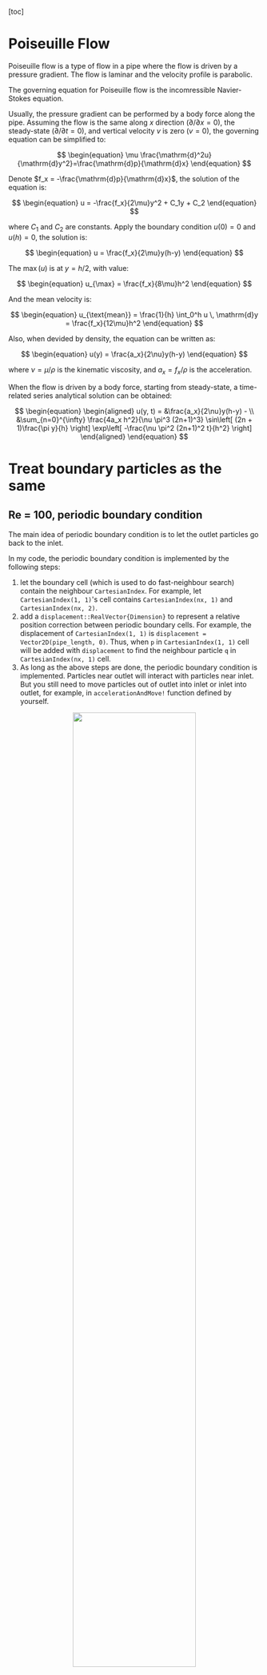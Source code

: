[toc]

# Poiseuille Flow

Poiseuille flow is a type of flow in a pipe where the flow is driven by a pressure gradient. The flow is laminar and the velocity profile is parabolic.

The governing equation for Poiseuille flow is the incomressible Navier-Stokes equation.

Usually, the pressure gradient can be performed by a body force along the pipe. Assuming the flow is the same along $x$ direction ($\partial/\partial x = 0$), the steady-state ($\partial/\partial t = 0$), and vertical velocity $v$ is zero ($v = 0$), the governing equation can be simplified to:

$$
\begin{equation}
    \mu \frac{\mathrm{d}^2u}{\mathrm{d}y^2}=\frac{\mathrm{d}p}{\mathrm{d}x}
\end{equation}
$$

Denote $f_x = -\frac{\mathrm{d}p}{\mathrm{d}x}$, the solution of the equation is:

$$
\begin{equation}
    u = -\frac{f_x}{2\mu}y^2 + C_1y + C_2
\end{equation}
$$

where $C_1$ and $C_2$ are constants. Apply the boundary condition $u(0) = 0$ and $u(h) = 0$, the solution is:

$$
\begin{equation}
    u = \frac{f_x}{2\mu}y(h-y)
\end{equation}
$$

The $\max(u)$ is at $y = h/2$, with value:

$$
\begin{equation}
    u_{\max} = \frac{f_x}{8\mu}h^2
\end{equation}
$$

And the mean velocity is:

$$
\begin{equation}
    u_{\text{mean}} = \frac{1}{h}
    \int_0^h u \, \mathrm{d}y = \frac{f_x}{12\mu}h^2
\end{equation}
$$

Also, when devided by density, the equation can be written as:

$$
\begin{equation}
    u(y) = \frac{a_x}{2\nu}y(h-y)
\end{equation}
$$

where $\nu = \mu/\rho$ is the kinematic viscosity, and $a_x = f_x/\rho$ is the acceleration.

When the flow is driven by a body force, starting from steady-state, a time-related series analytical solution can be obtained:

$$
\begin{equation}
    \begin{aligned}
        u(y, t) = &\frac{a_x}{2\nu}y(h-y) - \\
    &\sum_{n=0}^{\infty} \frac{4a_x h^2}{\nu \pi^3 (2n+1)^3}
    \sin\left[
        (2n + 1)\frac{\pi y}{h}
    \right]
    \exp\left[
        -\frac{\nu \pi^2 (2n+1)^2 t}{h^2}
    \right]
    \end{aligned}
\end{equation}
$$

# Treat boundary particles as the same

## Re = 100, periodic boundary condition

The main idea of periodic boundary condition is to let the outlet particles go back to the inlet.

In my code, the periodic boundary condition is implemented by the following steps:

1. let the boundary cell (which is used to do fast-neighbour search) contain the neighbour `CartesianIndex`. For example, let `CartesianIndex(1, 1)`'s cell contains `CartesianIndex(nx, 1)` and `CartesianIndex(nx, 2)`.
2. add a `displacement::RealVector{Dimension}` to represent a relative position correction between periodic boundary cells. For example, the displacement of `CartesianIndex(1, 1)` is `displacement = Vector2D(pipe_length, 0)`. Thus, when `p` in `CartesianIndex(1, 1)` cell will be added with `displacement` to find the neighbour particle `q` in `CartesianIndex(nx, 1)` cell.
3. As long as the above steps are done, the periodic boundary condition is implemented. Particles near outlet will interact with particles near inlet. But you still need to move particles out of outlet into inlet or inlet into outlet, for example, in `accelerationAndMove!` function defined by yourself.

<center>
<img src="image/poiseuille_flow_2d_re_100_same_periodic_cmap.png" width=70%>
</br>
fig. Poiseuille flow with Re=100, same boundary particles, periodic boundary condition
</center>

And the comparison of the velocity profile at $x = 0.5L$:

<center>
<img src="image/poiseuille_flow_2d_re_100_same_periodic_reference.png" width=70%>
</br>
fig. Poiseuille flow with Re=100, same boundary particles, periodic boundary condition
</center>

## Re = 100, buffer-zone boundary condition

The buffer-zone boundary condition is more complicated than the periodic boundary condition. The main idea is to create a inlet buffer zone to emit particles and an outlet buffer zone to provide pressure force avoiding wrong outlet pressure condition.

[David W Holmes 2020](https://www.sciencedirect.com/science/article/abs/pii/S0021999120308032) and [Tim Verbrugghe Tim Verbrugghe 2019](https://www.mdpi.com/1996-1073/12/4/697) 's paper would be helpful to understand the buffer-zone boundary condition. I just simply post their important figures below:

<center>
<img src="image/buffer_draft_1.png" width=70%>
</br>
fig. Buffer zone boundary condition, David W Holmes 2020, Novel pressure inlet and outlet boundary conditions for Smoothed Particle Hydrodynamics, applied to real problems in porous media flow
</center>

<center>
<img src="image/buffer_draft_2.png" width=70%>
</br>
fig. Buffer zone boundary condition, Tim Verbrugghe Tim Verbrugghe 2019, Implementation of Open Boundaries within a Two-Way Coupled SPH Model to Simulate Nonlinear Wave–Structure Interactions
</center>

In my code, the buffer-zone boundary condition is implemented with the aid of `ThreadSafeParticleCollector` which collects particles in a multi-threads environment. You may see the core part below:

```julia
@inline function handleInletAndOutlet!(system::ParticleSystem, thread_safe_particle_collector::ThreadSafeParticleCollector; t::Float64 = 0.0)::Nothing
    Threads.@threads for i in eachindex(system)
        p = system[i]
        if p.type_ == INLET_TAG && p.x_vec_[1] >= x0
            p_copy = deepcopy(p)
            p.x_vec_[1] -= buffer_length
            setTheoreticalVelocity!(p; t = t)
            p.rho_ = rho_0
            p.p_ = p_0
            p_copy.type_ = FLUID_TAG
            push!(thread_safe_particle_collector, p_copy)
        elseif p.type_ == FLUID_TAG && p.x_vec_[1] >= x0 + pipe_length
            p.type_ = OUTLET_TAG
            setTheoreticalVelocity!(p; t = t)
            p.rho_ = rho_0
            p.p_ = p_0
        else
            continue
        end
    end
    append!(system, thread_safe_particle_collector)
    return nothing
end
```

And results are shown below:

<center>
<img src="image/poiseuille_flow_2d_re_100_same_buffer_cmap.png" width=70%>
</br>
fig. Poiseuille flow with Re=100, same boundary particles, buffer-zone boundary condition
</center>

And the comparison of the velocity profile at $x = 0.5L$:

<center>
<img src="image/poiseuille_flow_2d_re_100_same_buffer_reference.png" width=70%>
</br>
fig. Poiseuille flow with Re=100, same boundary particles, buffer-zone boundary condition
</center>

## 3D Re=100 periodoc

<center>
<img src="image/poiseuille_flow_3d_re_100_same_periodic_cmap.png" width=70%>
</br>
fig. Poiseuille flow with Re=100, same boundary particles, buffer-zone boundary condition
</center>

The stable governing equation here should be:

$$
\begin{equation}
\begin{aligned}
    -a_z=\frac{\mathrm{d}p}{\mathrm{d}z}=\mu \frac{1}{r}\frac{\mathrm{d}}{\mathrm{d}r}\left(
        r\frac{\mathrm{d}w}{\mathrm{d}r}
    \right)
\end{aligned}
\end{equation}
$$

The solution will be:

$$
\begin{equation}
\begin{aligned}
    w(r) = \frac{a_z}{4\mu}(R^2 - r^2)
\end{aligned}
\end{equation}
$$

with:

$$
\begin{equation}
\begin{aligned}
    w_{\max} = \frac{a_z}{4\mu}R^2\quad w_{\text{mean}} = \frac{1}{2}w_{\max}
\end{aligned}
\end{equation}
$$

# Notes

1. The buffer-zone boundary condition is more complicated than the periodic boundary condition. Buffer-zone boundary will force the user be more careful when handling the boundary condition. It's not easy to use.
2. Although buffer-zone seems to be more accurate, there's still abnormal pressure disturbance at the inlet and outlet. **Apply periodic as long as you can.**
3. The reason why I didn't use *compulsive force* from wall here is that as reynolds number becomes larger, compulsive force from walls will casues noises near the wall. Thus, I just treat the boundary particles as the same as the fluid particles which provides pressure force as fluid particles come close to them.